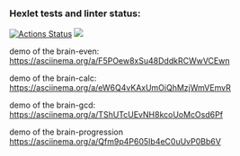 ### Hexlet tests and linter status:
[![Actions Status](https://github.com/dr-angekok/python-project-lvl1/workflows/hexlet-check/badge.svg)](https://github.com/dr-angekok/python-project-lvl1/actions)
<a href="https://codeclimate.com/github/codeclimate/codeclimate/maintainability"><img src="https://api.codeclimate.com/v1/badges/a99a88d28ad37a79dbf6/maintainability" /></a>

demo of the brain-even: https://asciinema.org/a/F5POew8xSu48DddkRCWwVCEwn

demo of the brain-calc: https://asciinema.org/a/eW6Q4vKAxUmOiQhMzjWmVEmvR

demo of the brain-gcd: https://asciinema.org/a/TShUTcUEvNH8kcoUoMcOsd6Pf 

demo of the brain-progression  https://asciinema.org/a/Qfm9p4P605Ib4eC0uUvP0Bb6V

